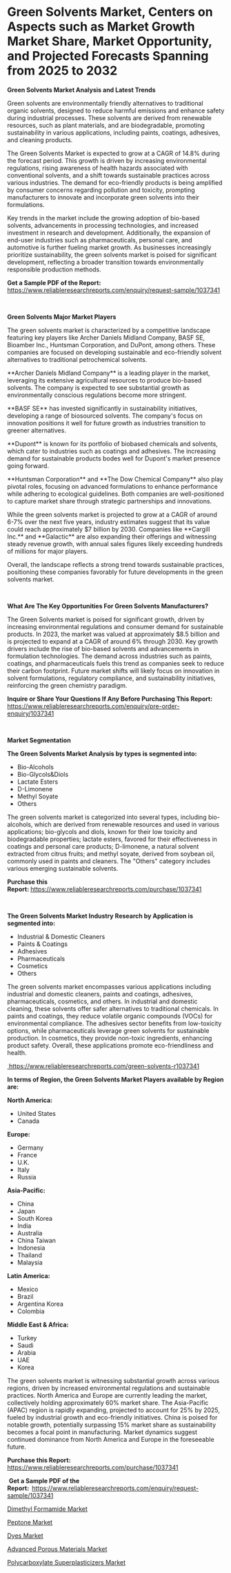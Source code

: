 <p><h1>Green Solvents Market, Centers on Aspects such as Market Growth Market Share, Market Opportunity, and Projected Forecasts Spanning from 2025 to 2032</h1></p><p><strong>Green Solvents Market Analysis and Latest Trends</strong></p>
<p><p>Green solvents are environmentally friendly alternatives to traditional organic solvents, designed to reduce harmful emissions and enhance safety during industrial processes. These solvents are derived from renewable resources, such as plant materials, and are biodegradable, promoting sustainability in various applications, including paints, coatings, adhesives, and cleaning products.</p><p>The Green Solvents Market is expected to grow at a CAGR of 14.8% during the forecast period. This growth is driven by increasing environmental regulations, rising awareness of health hazards associated with conventional solvents, and a shift towards sustainable practices across various industries. The demand for eco-friendly products is being amplified by consumer concerns regarding pollution and toxicity, prompting manufacturers to innovate and incorporate green solvents into their formulations.</p><p>Key trends in the market include the growing adoption of bio-based solvents, advancements in processing technologies, and increased investment in research and development. Additionally, the expansion of end-user industries such as pharmaceuticals, personal care, and automotive is further fueling market growth. As businesses increasingly prioritize sustainability, the green solvents market is poised for significant development, reflecting a broader transition towards environmentally responsible production methods.</p></p>
<p><strong>Get a Sample PDF of the Report:&nbsp;</strong> <a href="https://www.reliableresearchreports.com/enquiry/request-sample/1037341?utm_campaign=37&utm_medium=2&utm_source=Github&utm_content=ia&utm_term=31012025&utm_id=green-solvents">https://www.reliableresearchreports.com/enquiry/request-sample/1037341</a></p>
<p>&nbsp;</p>
<p><strong>Green Solvents Major Market Players</strong></p>
<p><p>The green solvents market is characterized by a competitive landscape featuring key players like Archer Daniels Midland Company, BASF SE, Bioamber Inc., Huntsman Corporation, and DuPont, among others. These companies are focused on developing sustainable and eco-friendly solvent alternatives to traditional petrochemical solvents.</p><p>**Archer Daniels Midland Company** is a leading player in the market, leveraging its extensive agricultural resources to produce bio-based solvents. The company is expected to see substantial growth as environmentally conscious regulations become more stringent.</p><p>**BASF SE** has invested significantly in sustainability initiatives, developing a range of biosourced solvents. The company's focus on innovation positions it well for future growth as industries transition to greener alternatives.</p><p>**Dupont** is known for its portfolio of biobased chemicals and solvents, which cater to industries such as coatings and adhesives. The increasing demand for sustainable products bodes well for Dupont's market presence going forward.</p><p>**Huntsman Corporation** and **The Dow Chemical Company** also play pivotal roles, focusing on advanced formulations to enhance performance while adhering to ecological guidelines. Both companies are well-positioned to capture market share through strategic partnerships and innovations.</p><p>While the green solvents market is projected to grow at a CAGR of around 6-7% over the next five years, industry estimates suggest that its value could reach approximately $7 billion by 2030. Companies like **Cargill Inc.** and **Galactic** are also expanding their offerings and witnessing steady revenue growth, with annual sales figures likely exceeding hundreds of millions for major players. </p><p>Overall, the landscape reflects a strong trend towards sustainable practices, positioning these companies favorably for future developments in the green solvents market.</p></p>
<p>&nbsp;</p>
<p><strong>What Are The Key Opportunities For Green Solvents Manufacturers?</strong></p>
<p><p>The Green Solvents market is poised for significant growth, driven by increasing environmental regulations and consumer demand for sustainable products. In 2023, the market was valued at approximately $8.5 billion and is projected to expand at a CAGR of around 6% through 2030. Key growth drivers include the rise of bio-based solvents and advancements in formulation technologies. The demand across industries such as paints, coatings, and pharmaceuticals fuels this trend as companies seek to reduce their carbon footprint. Future market shifts will likely focus on innovation in solvent formulations, regulatory compliance, and sustainability initiatives, reinforcing the green chemistry paradigm.</p></p>
<p><strong>Inquire or Share Your Questions If Any Before Purchasing This Report:</strong> <a href="https://www.reliableresearchreports.com/enquiry/pre-order-enquiry/1037341?utm_campaign=37&utm_medium=2&utm_source=Github&utm_content=ia&utm_term=31012025&utm_id=green-solvents">https://www.reliableresearchreports.com/enquiry/pre-order-enquiry/1037341</a></p>
<p>&nbsp;</p>
<p><strong>Market Segmentation</strong></p>
<p><strong>The Green Solvents Market Analysis by types is segmented into:</strong></p>
<p><ul><li>Bio-Alcohols</li><li>Bio-Glycols&Diols</li><li>Lactate Esters</li><li>D-Limonene</li><li>Methyl Soyate</li><li>Others</li></ul></p>
<p><p>The green solvents market is categorized into several types, including bio-alcohols, which are derived from renewable resources and used in various applications; bio-glycols and diols, known for their low toxicity and biodegradable properties; lactate esters, favored for their effectiveness in coatings and personal care products; D-limonene, a natural solvent extracted from citrus fruits; and methyl soyate, derived from soybean oil, commonly used in paints and cleaners. The "Others" category includes various emerging sustainable solvents.</p></p>
<p><strong>Purchase this Report:&nbsp;</strong><a href="https://www.reliableresearchreports.com/purchase/1037341?utm_campaign=37&utm_medium=2&utm_source=Github&utm_content=ia&utm_term=31012025&utm_id=green-solvents">https://www.reliableresearchreports.com/purchase/1037341</a></p>
<p>&nbsp;</p>
<p><strong>The Green Solvents Market Industry Research by Application is segmented into:</strong></p>
<p><ul><li>Industrial & Domestic Cleaners</li><li>Paints & Coatings</li><li>Adhesives</li><li>Pharmaceuticals</li><li>Cosmetics</li><li>Others</li></ul></p>
<p><p>The green solvents market encompasses various applications including industrial and domestic cleaners, paints and coatings, adhesives, pharmaceuticals, cosmetics, and others. In industrial and domestic cleaning, these solvents offer safer alternatives to traditional chemicals. In paints and coatings, they reduce volatile organic compounds (VOCs) for environmental compliance. The adhesives sector benefits from low-toxicity options, while pharmaceuticals leverage green solvents for sustainable production. In cosmetics, they provide non-toxic ingredients, enhancing product safety. Overall, these applications promote eco-friendliness and health.</p></p>
<p><a href="https://www.reliableresearchreports.com/green-solvents-r1037341?utm_campaign=37&utm_medium=2&utm_source=Github&utm_content=ia&utm_term=31012025&utm_id=green-solvents">&nbsp;https://www.reliableresearchreports.com/green-solvents-r1037341</a></p>
<p><strong>In terms of Region, the Green Solvents Market Players available by Region are:</strong></p>
<p>
    <p> <strong> North America: </strong>
        <ul>
            <li>United States</li>
            <li>Canada</li>
        </ul>
        </p> 
    <p> <strong> Europe: </strong>
        <ul>
            <li>Germany</li>
            <li>France</li>
            <li>U.K.</li>
            <li>Italy</li>
            <li>Russia</li>
        </ul>
        </p> 
    <p> <strong> Asia-Pacific: </strong>
        <ul>
            <li>China</li>
            <li>Japan</li>
            <li>South Korea</li>
            <li>India</li>
            <li>Australia</li>
            <li>China Taiwan</li>
            <li>Indonesia</li>
            <li>Thailand</li>
            <li>Malaysia</li>
        </ul>
        </p> 
    <p> <strong> Latin America: </strong>
        <ul>
            <li>Mexico</li>
            <li>Brazil</li>
            <li>Argentina Korea</li>
            <li>Colombia</li>
        </ul>
        </p> 
    <p> <strong> Middle East & Africa: </strong>
        <ul>
            <li>Turkey</li>
            <li>Saudi</li>
            <li>Arabia</li>
            <li>UAE</li>
            <li>Korea</li>
        </ul>
    </p>
    </p>
<p><p>The green solvents market is witnessing substantial growth across various regions, driven by increased environmental regulations and sustainable practices. North America and Europe are currently leading the market, collectively holding approximately 60% market share. The Asia-Pacific (APAC) region is rapidly expanding, projected to account for 25% by 2025, fueled by industrial growth and eco-friendly initiatives. China is poised for notable growth, potentially surpassing 15% market share as sustainability becomes a focal point in manufacturing. Market dynamics suggest continued dominance from North America and Europe in the foreseeable future.</p></p>
<p><strong>Purchase this Report: </strong><a href="https://www.reliableresearchreports.com/purchase/1037341?utm_campaign=37&utm_medium=2&utm_source=Github&utm_content=ia&utm_term=31012025&utm_id=green-solvents">https://www.reliableresearchreports.com/purchase/1037341</a></p>
<p>&nbsp;<strong>Get a Sample PDF of the Report:&nbsp;&nbsp;</strong><a href="https://www.reliableresearchreports.com/enquiry/request-sample/1037341?utm_campaign=37&utm_medium=2&utm_source=Github&utm_content=ia&utm_term=31012025&utm_id=green-solvents">https://www.reliableresearchreports.com/enquiry/request-sample/1037341</a></p>
<p><strong></strong></p>
<p><p><a href="https://github.com/namaqbagels64/Market-Research-Report-List-1/blob/main/dimethyl-formamide-market.md?utm_campaign=37&utm_medium=2&utm_source=Github&utm_content=ia&utm_term=31012025&utm_id=green-solvents">Dimethyl Formamide Market</a></p><p><a href="https://github.com/ovtkosle/Market-Research-Report-List-1/blob/main/peptone-market.md?utm_campaign=37&utm_medium=2&utm_source=Github&utm_content=ia&utm_term=31012025&utm_id=green-solvents">Peptone Market</a></p><p><a href="https://github.com/ramraomeyie/Market-Research-Report-List-1/blob/main/dyes-market.md?utm_campaign=37&utm_medium=2&utm_source=Github&utm_content=ia&utm_term=31012025&utm_id=green-solvents">Dyes Market</a></p><p><a href="https://github.com/vitrilaoire/Market-Research-Report-List-1/blob/main/advanced-porous-materials-market.md?utm_campaign=37&utm_medium=2&utm_source=Github&utm_content=ia&utm_term=31012025&utm_id=green-solvents">Advanced Porous Materials Market</a></p><p><a href="https://github.com/nabadeneme/Market-Research-Report-List-1/blob/main/polycarboxylate-superplasticizers-market.md?utm_campaign=37&utm_medium=2&utm_source=Github&utm_content=ia&utm_term=31012025&utm_id=green-solvents">Polycarboxylate Superplasticizers Market</a></p></p>